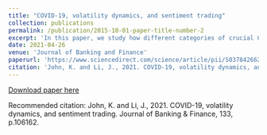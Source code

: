 ```yaml
---
title: "COVID-19, volatility dynamics, and sentiment trading"
collection: publications
permalink: /publication/2015-10-01-paper-title-number-2
excerpt: 'In this paper, we study how different categories of crucial COVID-19 information influence price dynamics in stock and option markets during the period from 01/21/20 to 01/31/21. We present a theoretical model in which the behavioral traders make perceptual errors based on the intensity of sentiment arising from different types of news. In addition to the magnitude and direction of the news and its payoffrelevance to security prices, other factors such as fear, emotion, and social media can influence the sentiment level. Using Google search data, we construct novel proxies for the sentiment levels induced by five categories of news, COVID, Market, Lockdown, Banking, and Government relief efforts. If the relative presence of behavioral traders in the stock market exceeds that in the option market, different predictions obtain for the effect of sentiment indices on jump volatility of the VIX index, the S&P 500 index, and the S&P 500 Banks index. We find that the jump component in the VIX index is increasing significantly with COVID index, Market index, Lockdown index, and Banking index. However, only COVID index and Market index increase the jump component of realized volatility of the stock indices (S&P 500 index and S&P 500 Banks index). The Government relief efforts index decreases this jump component. Banking and Lockdown index reduce jump volatility in the S&P 500 index and S&P 500 Banks index, but only with a delay of 5 days. These results are consistent with the predictions of our model.'
date: 2021-04-26
venue: 'Journal of Banking and Finance'
paperurl: 'https://www.sciencedirect.com/science/article/pii/S0378426621001217?via%3Dihub'
citation: 'John, K. and Li, J., 2021. COVID-19, volatility dynamics, and sentiment trading. Journal of Banking & Finance, 133, p.106162.'
---
```


[Download paper here](http://academicpages.github.io/files/paper3.pdf)

Recommended citation: John, K. and Li, J., 2021. COVID-19, volatility dynamics, and sentiment trading. Journal of Banking & Finance, 133, p.106162.




